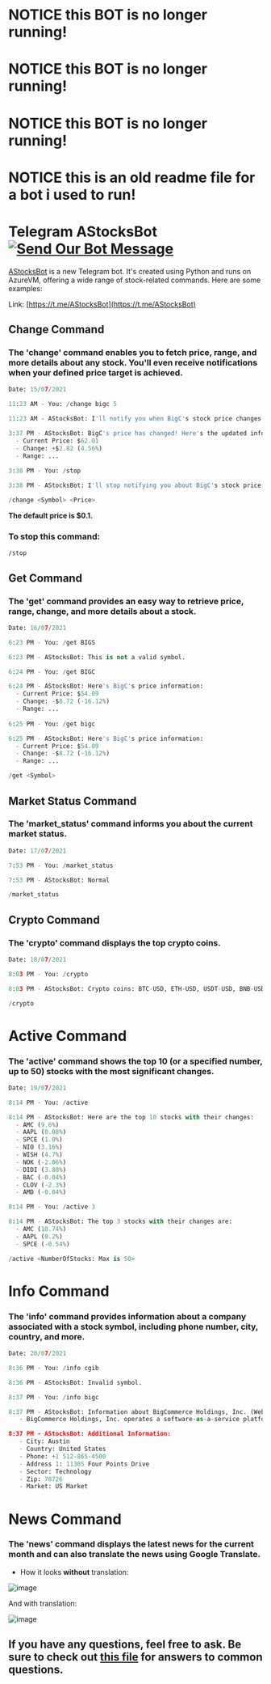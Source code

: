 # NOTICE this BOT is no longer running!
# NOTICE this BOT is no longer running!
# NOTICE this BOT is no longer running!
# NOTICE this is an old readme file for a bot i used to run!

# Telegram AStocksBot [![Send Our Bot Message](https://img.shields.io/badge/the-bot-brightgreen.svg?style=flat)](https://t.me/AStocksBot)

[AStocksBot](https://t.me/AStocksBot) is a new Telegram bot. It's created using Python and runs on AzureVM, offering a wide range of stock-related commands. Here are some examples:

Link: [https://t.me/AStocksBot](https://t.me/AStocksBot)

## Change Command
### The 'change' command enables you to fetch price, range, and more details about any stock. You'll even receive notifications when your defined price target is achieved.

```python
Date: 15/07/2021

11:23 AM - You: /change bigc 5

11:23 AM - AStocksBot: I'll notify you when BigC's stock price changes by $5.

3:37 PM - AStocksBot: BigC's price has changed! Here's the updated information:
  - Current Price: $62.01
  - Change: +$2.82 (4.56%)
  - Range: ...
  
3:38 PM - You: /stop

3:38 PM - AStocksBot: I'll stop notifying you about BigC's stock price changes by $5.
```

```python
/change <Symbol> <Price>
```

**The default price is $0.1.**

### To stop this command:

```
/stop
```

## Get Command
### The 'get' command provides an easy way to retrieve price, range, change, and more details about a stock.

```python
Date: 16/07/2021

6:23 PM - You: /get BIGS

6:23 PM - AStocksBot: This is not a valid symbol.

6:24 PM - You: /get BIGC

6:24 PM - AStocksBot: Here's BigC's price information:
  - Current Price: $54.09
  - Change: -$8.72 (-16.12%)
  - Range: ...
  
6:25 PM - You: /get bigc

6:25 PM - AStocksBot: Here's BigC's price information:
  - Current Price: $54.09
  - Change: -$8.72 (-16.12%)
  - Range: ...
```

```python
/get <Symbol>
```

## Market Status Command
### The 'market_status' command informs you about the current market status.

```python
Date: 17/07/2021

7:53 PM - You: /market_status

7:53 PM - AStocksBot: Normal
```

```python
/market_status
```

## Crypto Command
### The 'crypto' command displays the top crypto coins.

```python
Date: 18/07/2021

8:03 PM - You: /crypto

8:03 PM - AStocksBot: Crypto coins: BTC-USD, ETH-USD, USDT-USD, BNB-USD, ADA-USD, XRP-USD, USDC-USD, HEX-USD, DOGE-USD, DOT1-USD.
```

```python
/crypto
```

# Active Command
### The 'active' command shows the top 10 (or a specified number, up to 50) stocks with the most significant changes.

```python
Date: 19/07/2021

8:14 PM - You: /active

8:14 PM - AStocksBot: Here are the top 10 stocks with their changes:
  - AMC (9.6%)
  - AAPL (0.08%)
  - SPCE (1.0%)
  - NIO (3.16%)
  - WISH (4.7%)
  - NOK (-2.06%)
  - DIDI (3.88%)
  - BAC (-0.04%)
  - CLOV (-2.3%)
  - AMD (-0.04%)

8:14 PM - You: /active 3

8:14 PM - AStocksBot: The top 3 stocks with their changes are:
  - AMC (10.74%)
  - AAPL (0.2%)
  - SPCE (-0.54%)
```

```python
/active <NumberOfStocks: Max is 50>
```

# Info Command
### The 'info' command provides information about a company associated with a stock symbol, including phone number, city, country, and more.

```python
Date: 20/07/2021

8:36 PM - You: /info cgib

8:36 PM - AStocksBot: Invalid symbol.

8:37 PM - You: /info bigc

8:37 PM - AStocksBot: Information about BigCommerce Holdings, Inc. (Website: [https://www.bigcommerce.com](https://www.bigcommerce.com)):
   - BigCommerce Holdings, Inc. operates a software-as-a-service platform for small businesses, mid-markets, and large enterprises in the United States. The company's platform provides various services for launching and scaling e-commerce operations, including store design, catalog management, hosting, checkout, order management, reporting, and pre-integrations. As of December 31, 2020, it served approximately 60,000 online stores across industries in approximately 155 countries. BigCommerce Holdings, Inc. was founded in 2009 and is headquartered in Austin, Texas.

8:37 PM - AStocksBot: Additional Information:
   - City: Austin
   - Country: United States
   - Phone: +1 512-865-4500
   - Address 1: 11305 Four Points Drive
   - Sector: Technology
   - Zip: 78726
   - Market: US Market
```

# News Command
### The 'news' command displays the latest news for the current month and can also translate the news using Google Translate.

- How it looks **without** translation:

![image](https://user-images.githubusercontent.com/78441039/126384721-47d70e64-39ff-40ab-a2d4-0fe5ad170b49.png)

And with translation:

![image](https://user-images.githubusercontent.com/78441039/126384392-5e7bfa7d-2570-44bf-b0ff-25a7aae2cfa2.png)

## If you have any questions, feel free to ask. Be sure to check out [this file](faq.md) for answers to common questions.
